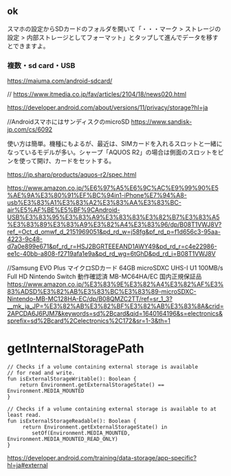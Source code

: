 ## ok
スマホの設定からSDカードのフォルダを開いて「・・・マーク > ストレージの設定 > 内部ストレージとしてフォーマット」とタップして進んでデータを移すとできますよ。

### 複数・sd card・USB

https://maiuma.com/android-sdcard/

// 
https://www.itmedia.co.jp/fav/articles/2104/18/news020.html


https://developer.android.com/about/versions/11/privacy/storage?hl=ja

//AndroidスマホにはサンディスクのmicroSD
https://www.sandisk-jp.com/cs/6092

使い方は簡単。機種にもよるが、最近は、SIMカードを入れるスロットと一緒になっているモデルが多い。シャープ「AQUOS R2」の場合は側面のスロットをピンを使って開け、カードをセットする。

https://jp.sharp/products/aquos-r2/spec.html

https://www.amazon.co.jp/%E6%97%A5%E6%9C%AC%E9%99%90%E5%AE%9A%E3%80%91%EF%BC%94in1-iPhone%E7%94%A8-usb%E3%83%A1%E3%83%A2%E3%83%AA%E3%83%BC-air%E5%AF%BE%E5%BF%9CAndroid-USB%E3%83%95%E3%83%A9%E3%83%83%E3%82%B7%E3%83%A5%E3%83%89%E3%83%A9%E3%82%A4%E3%83%96/dp/B08T1VWJ8V?ref_=Oct_d_omwf_d_2151969051&pd_rd_w=j58fg&pf_rd_p=f1d656c3-95aa-4223-9c48-d7a0e899e671&pf_rd_r=HSJ2BGRTEEEAND1AWY49&pd_rd_r=c4e22986-ee1c-40bb-a808-f2719afa1e9a&pd_rd_wg=6tGhD&pd_rd_i=B08T1VWJ8V

//Samsung EVO Plus マイクロSDカード 64GB microSDXC UHS-I U1 100MB/s Full HD Nintendo Switch 動作確認済 MB-MC64HA/EC 国内正規保証品
https://www.amazon.co.jp/%E3%83%9E%E3%82%A4%E3%82%AF%E3%83%ADSD%E3%82%AB%E3%83%BC%E3%83%89-microSDXC-Nintendo-MB-MC128HA-EC/dp/B08QMZC2TT/ref=sr_1_3?__mk_ja_JP=%E3%82%AB%E3%82%BF%E3%82%AB%E3%83%8A&crid=2APCDA6J6PJM7&keywords=sd%2Bcard&qid=1640164196&s=electronics&sprefix=sd%2Bcard%2Celectronics%2C172&sr=1-3&th=1

# getInternalStoragePath
```kolin
// Checks if a volume containing external storage is available
// for read and write.
fun isExternalStorageWritable(): Boolean {
    return Environment.getExternalStorageState() == Environment.MEDIA_MOUNTED
}

// Checks if a volume containing external storage is available to at least read.
fun isExternalStorageReadable(): Boolean {
     return Environment.getExternalStorageState() in
        setOf(Environment.MEDIA_MOUNTED, Environment.MEDIA_MOUNTED_READ_ONLY)
}
```
https://developer.android.com/training/data-storage/app-specific?hl=ja#external
